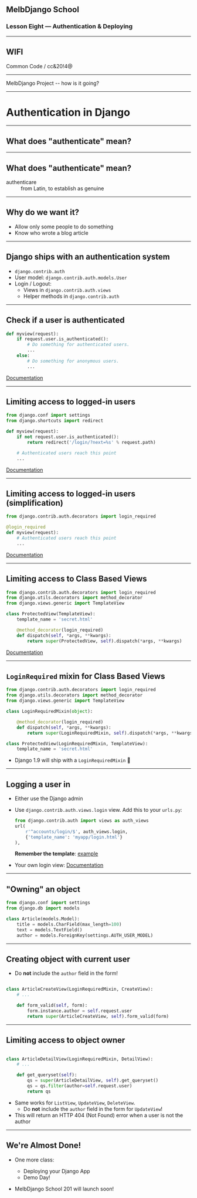 ## MelbDjango School

### Lesson Eight — Authentication & Deploying

---

## WIFI

Common Code / cc&20!4@

---

MelbDjango Project -- how is it going?

---

# Authentication in Django

---

## What does "authenticate" mean?

---

## What does "authenticate" mean?

<dl>
<dt>authenticare</dt>
<dd>from Latin, to establish as genuine</dd>
</dl>

---

## Why do we want it?

- Allow only some people to do something
- Know who wrote a blog article

---

## Django ships with an authentication system

- `django.contrib.auth`
- User model: `django.contrib.auth.models.User`
- Login / Logout:
  - Views in `django.contrib.auth.views`
  - Helper methods in `django.contrib.auth`

---

## Check if a user is authenticated

```python
def myview(request):
    if request.user.is_authenticated():
        # Do something for authenticated users.
        ...
    else:
        # Do something for anonymous users.
        ...
```

[Documentation](https://docs.djangoproject.com/en/1.8/topics/auth/default/#authentication-in-web-requests)

---

## Limiting access to logged-in users

```python
from django.conf import settings
from django.shortcuts import redirect

def myview(request):
    if not request.user.is_authenticated():
        return redirect('/login/?next=%s' % request.path)

    # Authenticated users reach this point
    ...
```

[Documentation](https://docs.djangoproject.com/en/1.8/topics/auth/default/#limiting-access-to-logged-in-users)

---

## Limiting access to logged-in users (simplification)

```python
from django.contrib.auth.decorators import login_required

@login_required
def myview(request):
    # Authenticated users reach this point
    ...
```

[Documentation](https://docs.djangoproject.com/en/1.8/topics/auth/default/#the-login-required-decorator)

---

## Limiting access to Class Based Views

```python
from django.contrib.auth.decorators import login_required
from django.utils.decorators import method_decorator
from django.views.generic import TemplateView

class ProtectedView(TemplateView):
    template_name = 'secret.html'

    @method_decorator(login_required)
    def dispatch(self, *args, **kwargs):
        return super(ProtectedView, self).dispatch(*args, **kwargs)
```
[Documentation](https://docs.djangoproject.com/en/1.8/topics/class-based-views/intro/#decorating-the-class)

---

## `LoginRequired` mixin for Class Based Views

```python
from django.contrib.auth.decorators import login_required
from django.utils.decorators import method_decorator
from django.views.generic import TemplateView

class LoginRequiredMixin(object):

    @method_decorator(login_required)
    def dispatch(self, *args, **kwargs):
        return super(LoginRequiredMixin, self).dispatch(*args, **kwargs)

class ProtectedView(LoginRequiredMixin, TemplateView):
    template_name = 'secret.html'
```

- Django 1.9 will ship with a `LoginRequiredMixin` 🙂

---

## Logging a user in

- Either use the Django admin
- Use `django.contrib.auth.views.login` view. Add this to your `urls.py`:

  ```python
  from django.contrib.auth import views as auth_views
  url(
      r'^accounts/login/$', auth_views.login,
      {'template_name': 'myapp/login.html'}
  ),
  ```
  **Remember the template**: [example](https://docs.djangoproject.com/en/1.8/topics/auth/default/#django.contrib.auth.views.login)

- Your own login view: [Documentation](https://docs.djangoproject.com/en/1.8/topics/auth/default/#how-to-log-a-user-in)

---

## "Owning" an object

```python
from django.conf import settings
from django.db import models

class Article(models.Model):
    title = models.CharField(max_length=100)
    text = models.TextField()
    author = models.ForeignKey(settings.AUTH_USER_MODEL)
```

---

## Creating object with current user

- Do **not** include the `author` field in the form!

```python

class ArticleCreateView(LoginRequiredMixin, CreateView):
    # ...

    def form_valid(self, form):
        form.instance.author = self.request.user
        return super(ArticleCreateView, self).form_valid(form)
```

---

## Limiting access to object owner

```python

class ArticleDetailView(LoginRequiredMixin, DetailView):
    # ...

    def get_queryset(self):
        qs = super(ArticleDetailView, self).get_queryset()
        qs = qs.filter(author=self.request.user)
        return qs
```

- Same works for `ListView`, `UpdateView`, `DeleteView`.
  - Do **not** include the `author` field in the form for `UpdateView`!
- This will return an HTTP 404 (Not Found) error when a user is not the author

---

## We're Almost Done!

- One more class:
  - Deploying your Django App
  - Demo Day!

- MelbDjango School 201 will launch soon!
